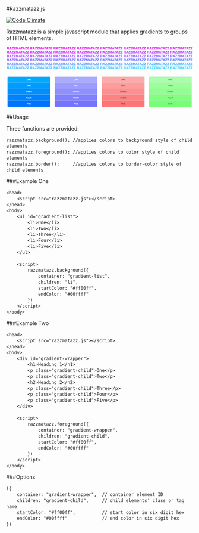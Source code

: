 #Razzmatazz.js

[![Code Climate](https://codeclimate.com/github/ondenman/razzmatazz/badges/gpa.svg)](https://codeclimate.com/github/ondenman/razzmatazz)

Razzmatazz is a simple javascript module that applies gradients to groups of HTML elements.

![Applied to text](./resources/text-example.png)

![Applied to a list](./resources/list-example.png)


##Usage

Three functions are provided:
~~~
razzmatazz.background(); //applies colors to background style of child elements
razzmatazz.foreground(); //applies colors to color style of child elements
razzmatazz.border();     //applies colors to border-color style of child elements
~~~

###Example One

~~~
<head>
    <script src="razzmatazz.js"></script>
</head>
<body>
    <ul id="gradient-list">
        <li>One</li>
        <li>Two</li>
        <li>Three</li>
        <li>Four</li>
        <li>Five</li>
    </ul>

    <script>
        razzmatazz.background({
            container: "gradient-list",
            children: "li",
            startColor: "#ff00ff",
            endColor: "#00ffff" 
        })
    </script>
</body>
~~~

###Example Two

~~~
<head>
    <script src="razzmatazz.js"></script>
</head>
<body>
    <div id="gradient-wrapper">
        <h1>Heading 1</h1>
        <p class="gradient-child">One</p>
        <p class="gradient-child">Two</p>
        <h2>Heading 2</h2>
        <p class="gradient-child">Three</p>
        <p class="gradient-child">Four</p>
        <p class="gradient-child">Five</p>
    </div>

    <script>
        razzmatazz.foreground({
            container: "gradient-wrapper",
            children: "gradient-child",
            startColor: "#ff00ff",
            endColor: "#00ffff" 
        })
    </script>
</body>
~~~

###Options

~~~
({
    container: "gradient-wrapper",  // container element ID
    children: "gradient-child",     // child elements' class or tag name
    startColor: "#ff00ff",          // start color in six digit hex
    endColor: "#00ffff"             // end color in six digit hex
})
~~~
